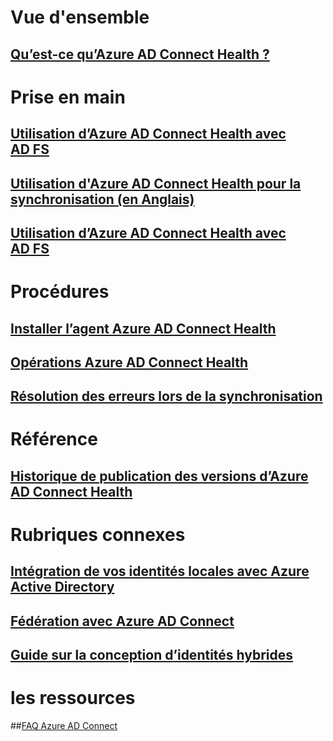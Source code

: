 # Vue d'ensemble
## [Qu’est-ce qu’Azure AD Connect Health ?](active-directory-aadconnect-health.md)

# Prise en main
## [Utilisation d’Azure AD Connect Health avec AD FS](active-directory-aadconnect-health-adfs.md)
## [Utilisation d'Azure AD Connect Health pour la synchronisation (en Anglais)](active-directory-aadconnect-health-sync.md)
## [Utilisation d’Azure AD Connect Health avec AD FS](active-directory-aadconnect-health-adds.md)

# Procédures
## [Installer l’agent Azure AD Connect Health](active-directory-aadconnect-health-agent-install.md)
## [Opérations Azure AD Connect Health](active-directory-aadconnect-health-operations.md)
## [Résolution des erreurs lors de la synchronisation](../active-directory-aadconnect-troubleshoot-sync-errors.md)

# Référence
## [Historique de publication des versions d’Azure AD Connect Health](active-directory-aadconnect-health-version-history.md)

# Rubriques connexes
## [Intégration de vos identités locales avec Azure Active Directory](../active-directory-aadconnect.md)
## [Fédération avec Azure AD Connect](../active-directory-aadconnectfed-whatis.md)
## [Guide sur la conception d’identités hybrides](../active-directory-hybrid-identity-design-considerations-overview.md)

# les ressources
##[FAQ Azure AD Connect](active-directory-aadconnect-health-faq.md)



<!--HONumber=Dec16_HO3-->


